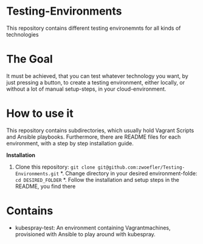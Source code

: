 # Testing-Environments
This repository contains different testing environemnts for all kinds of technologies

# The Goal
It must be achieved, that you can test whatever technology you want, by just pressing a button, to create a testing environment, either locally, or without a lot of manual setup-steps, in your cloud-environment.


# How to use it
This repository contains subdirectories, which usually hold Vagrant Scripts and Ansible playbooks. Furthermore, there are README files for each environment, with a step by step installation guide.

**Installation**
1. Clone this repository: `git clone git@github.com:zwoefler/Testing-Environments.git`
*. Change directory in your desired environment-folde: `cd DESIRED_FOLDER`
*. Follow the installation and setup steps in the README, you find there



# Contains
- kubespray-test:
An environment containing Vagrantmachines, provisioned with Ansible to play around with kubespray.